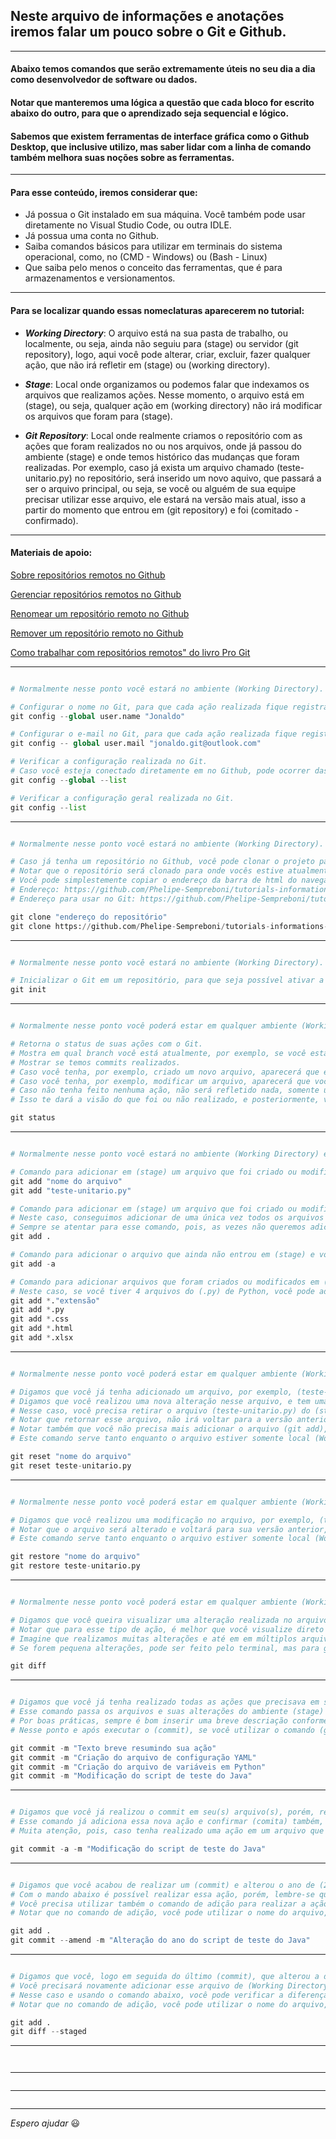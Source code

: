 ## Neste arquivo de informações e anotações iremos falar um pouco sobre o Git e Github. 

---

#### Abaixo temos comandos que serão extremamente úteis no seu dia a dia como desenvolvedor de software ou dados.

#### Notar que manteremos uma lógica a questão que cada bloco for escrito abaixo do outro, para que o aprendizado seja sequencial e lógico.

#### Sabemos que existem ferramentas de interface gráfica como o Github Desktop, que inclusive utilizo, mas saber lidar com a linha de comando também melhora suas noções sobre as ferramentas.

---

#### Para esse conteúdo, iremos considerar que: 
  - Já possua o Git instalado em sua máquina. Você também pode usar diretamente no Visual Studio Code, ou outra IDLE.
  - Já possua uma conta no Github.
  - Saiba comandos básicos para utilizar em terminais do sistema operacional, como, no (CMD - Windows) ou (Bash - Linux)
  - Que saiba pelo menos o conceito das ferramentas, que é para armazenamentos e versionamentos.

---

#### Para se localizar quando essas nomeclaturas aparecerem no tutorial:
  - _**Working Directory**_: O arquivo está na sua pasta de trabalho, ou localmente, ou seja, ainda não seguiu para (stage) ou servidor (git repository), logo, aqui você pode alterar, criar, excluir, fazer qualquer ação, que não irá refletir em (stage) ou (working directory).

  - _**Stage**_: Local onde organizamos ou podemos falar que indexamos os arquivos que realizamos ações. Nesse momento, o arquivo está em (stage), ou seja, qualquer ação em (working directory) não irá modificar os arquivos que foram para (stage).

  - _**Git Repository**_: Local onde realmente criamos o repositório com as ações que foram realizados no ou nos arquivos, onde já passou do ambiente (stage) e onde temos histórico das mudanças que foram realizadas. Por exemplo, caso já exista um arquivo chamado (teste-unitario.py) no repositório, será inserido um novo aquivo, que passará a ser o arquivo principal, ou seja, se você ou alguém de sua equipe precisar utilizar esse arquivo, ele estará na versão mais atual, isso a partir do momento que entrou em (git repository) e foi (comitado - confirmado).

---

#### Materiais de apoio:

[Sobre repositórios remotos no Github](https://docs.github.com/pt/get-started/getting-started-with-git/about-remote-repositories)

[Gerenciar repositórios remotos no Github](https://docs.github.com/pt/get-started/getting-started-with-git/managing-remote-repositories)

[Renomear um repositório remoto no Github](https://docs.github.com/pt/get-started/getting-started-with-git/managing-remote-repositories#renaming-a-remote-repository)

[Remover um repositório remoto no Github](https://docs.github.com/pt/get-started/getting-started-with-git/managing-remote-repositories#removing-a-remote-repository)

[Como trabalhar com repositórios remotos" do livro Pro Git](https://git-scm.com/book/en/v2/Git-Basics-Working-with-Remotes)

---

```python

# Normalmente nesse ponto você estará no ambiente (Working Directory).

# Configurar o nome no Git, para que cada ação realizada fique registrada no seu nome.
git config --global user.name "Jonaldo"

# Configurar o e-mail no Git, para que cada ação realizada fique registrada no seu nome.
git config -- global user.mail "jonaldo.git@outlook.com"

# Verificar a configuração realizada no Git.
# Caso você esteja conectado diretamente em no Github, pode ocorrer das configurações assumirem as informações do servidor.
git config --global --list

# Verificar a configuração geral realizada no Git.
git config --list

```
---

```python

# Normalmente nesse ponto você estará no ambiente (Working Directory).

# Caso já tenha um repositório no Github, você pode clonar o projeto para sua máquina local.
# Notar que o repositório será clonado para onde vocês estive atualmente, por exemplo, em (C:/Users/JONALDO/Desktop).
# Você pode simplestemente copiar o endereço da barra de html do navegador e acrescentar no final um (.git), exemplo abaixo.
# Endereço: https://github.com/Phelipe-Sempreboni/tutorials-informations-notes
# Endereço para usar no Git: https://github.com/Phelipe-Sempreboni/tutorials-informations-notes.git

git clone "endereço do repositório"
git clone https://github.com/Phelipe-Sempreboni/tutorials-informations-notes.git

```
---

```python

# Normalmente nesse ponto você estará no ambiente (Working Directory).

# Inicializar o Git em um repositório, para que seja possível ativar a ferramenta.
git init

```

---

```python

# Normalmente nesse ponto você poderá estar em qualquer ambiente (Working Directory, Stage ou Git Repository).

# Retorna o status de suas ações com o Git.
# Mostra em qual branch você está atualmente, por exemplo, se você está na (main) ou em uma criada por você, como (developer).
# Mostrar se temos commits realizados.
# Caso você tenha, por exemplo, criado um novo arquivo, aparecerá que existe esse novo arquivo.
# Caso você tenha, por exemplo, modificar um arquivo, aparecerá que você modificou esse novo arquivo.
# Caso não tenha feito nenhuma ação, não será refletido nada, somente uma mensagem padrão do Git.
# Isso te dará a visão do que foi ou não realizado, e posteriormente, você pode tomar ações, como, "comitar" o arquivo.

git status

```

---

```python

# Normalmente nesse ponto você estará no ambiente (Working Directory) entrando em (Stage).

# Comando para adicionar em (stage) um arquivo que foi criado ou modificado.
git add "nome do arquivo"
git add "teste-unitario.py"

# Comando para adicionar em (stage) um arquivo que foi criado ou modificado.
# Neste caso, conseguimos adicionar de uma única vez todos os arquivos que foram criados ou modificados em (stage).
# Sempre se atentar para esse comando, pois, as vezes não queremos adicionar naquele momento todos os arquivos.
git add .

# Comando para adicionar o arquivo que ainda não entrou em (stage) e você quer adicioná-lo com outros arquivos. 
git add -a

# Comando para adicionar arquivos que foram criados ou modificados em (stage) por tipo de extensão.
# Neste caso, se você tiver 4 arquivos do (.py) de Python, você pode adicioná-los de uma única vez pela extensão.
git add *."extensão"
git add *.py
git add *.css
git add *.html
git add *.xlsx

```

---

```python

# Normalmente nesse ponto você poderá estar em qualquer ambiente (Working Directory, Stage ou Git Repository).

# Digamos que você já tenha adicionado um arquivo, por exemplo, (teste-unitario.py) em (stage).
# Digamos que você realizou uma nova alteração nesse arquivo, e tem uma nova versão dele, e precisa adicionar, mas já tem a versão anterior em (stage).
# Nesse caso, você precisa retirar o arquivo (teste-unitario.py) do (stage), para que consiga adicionar a nova versão modificada.
# Notar que retornar esse arquivo, não irá voltar para a versão anterior, mas irá manter a versão atualizada recentemente.
# Notar também que você não precisa mais adicionar o arquivo (git add), pois automaticamente ele retornar e volta para (stage) atualizado.
# Este comando serve tanto enquanto o arquivo estiver somente local (Working Directory), quanto em (Stage) ou em (Git Repository), mas abordaremos o assunto mais a frente.

git reset "nome do arquivo"
git reset teste-unitario.py

```

---

```python

# Normalmente nesse ponto você poderá estar em qualquer ambiente (Working Directory, Stage ou Git Repository).

# Digamos que você realizou uma modificação no arquivo, por exemplo, (teste-unitario.py) e quer reverter essa alteração.
# Notar que o arquivo será alterado e voltará para sua versão anterior, e também será mantido normalmente em (stage).
# Este comando serve tanto enquanto o arquivo estiver somente local (Working Directory), quanto em (Stage) ou em (Git Repository), mas abordaremos o assunto mais a frente.

git restore "nome do arquivo"
git restore teste-unitario.py

```

---

```python

# Normalmente nesse ponto você poderá estar em qualquer ambiente (Working Directory, Stage ou Git Repository).

# Digamos que você queira visualizar uma alteração realizada no arquivo, ou seja, como estava antes e como está atualmente.
# Notar que para esse tipo de ação, é melhor que você visualize direto pelo seu editor.
# Imagine que realizamos muitas alterações e até em em múltiplos arquivos. Quando formos aplicar o comando, o terminal ficará poluído para visualização.
# Se forem pequena alterações, pode ser feito pelo terminal, mas para grandes alterações, aconselhamos utilizar o editor de sua preferência, como o (VS Code).

git diff

```

---

```python

# Digamos que você já tenha realizado todas as ações que precisava em seu(s) arquivo(s), e agora é hora de confirmar (comitar) essas ações.
# Esse comando passa os arquivos e suas alterações do ambiente (stage) para uma nova área.
# Por boas práticas, sempre é bom inserir uma breve descriação conforme abaixo, nas suas ações.
# Nesse ponto e após executar o (commit), se você utilizar o comando (git status), irá perceber que aqueles arquivos que foram adicionados (git add) já não estarão mais ali, ou seja, já não estão mais em (stage).

git commit -m "Texto breve resumindo sua ação"
git commit -m "Criação do arquivo de configuração YAML"
git commit -m "Criação do arquivo de variáveis em Python"
git commit -m "Modificação do script de teste do Java"

```

---

```python

# Digamos que você já realizou o commit em seu(s) arquivo(s), porém, realizou uma nova alteração e precisa que esse arquivo também seja confirmado (comitado).
# Esse comando já adiciona essa nova ação e confirmar (comita) também, ou seja, esse arquivo também não estará mais em (stage).
# Muita atenção, pois, caso tenha realizado uma ação em um arquivo que não tenha entrado nessa confirmação (commit), ele será inserido, e pode ser que você não queira que esse arquivo seja adicionado.

git commit -a -m "Modificação do script de teste do Java"

```

---

```python

# Digamos que você acabou de realizar um (commit) e alterou o ano de (2023 para 2024), mas o correto é (2023) e precisa rapidamente alterar o último (commit) feito.
# Com o mando abaixo é possível realizar essa ação, porém, lembre-se que é sempre para o último (commit) realizado.
# Você precisa utilizar também o comando de adição para realizar a ação.
# Notar que no comando de adição, você pode utilizar o nome do arquivo, a extensão ou todos os arquivos.

git add .
git commit --amend -m "Alteração do ano do script de teste do Java"

```

---

```python

# Digamos que você, logo em seguida do último (commit), que alterou a data de (2024 para 2023), você precisa rapidamente alterar o parâmetro para (2030).
# Você precisará novamente adicionar esse arquivo de (Working Directory) para (Stage), e em seguida executar novamente um (commit).
# Nesse caso e usando o comando abaixo, você pode verificar a diferença entre o último (commit) realizado, que alterou a data de (2024 para 2023), com a última alteração que está em (stage) para (2030).
# Notar que no comando de adição, você pode utilizar o nome do arquivo, a extensão ou todos os arquivos.

git add .
git diff --staged

```

---

```python



```

---

```python


```

---

```python


```

---

_Espero ajudar_ :smiley:
